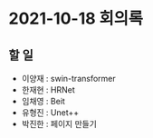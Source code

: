 # 2021-10-18 회의록

## 할 일

- 이양재 : swin-transformer
- 한재현 : HRNet
- 임채영 : Beit
- 유형진 : Unet++
- 박진한 : 페이지 만들기
